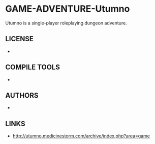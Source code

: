 # GAME-ADVENTURE-Utumno
Utumno is a single-player roleplaying dungeon adventure.

## LICENSE
*

## COMPILE TOOLS
* 
 
## AUTHORS
* 

## LINKS
* http://utumno.medicinestorm.com/archive/index.php?area=game
